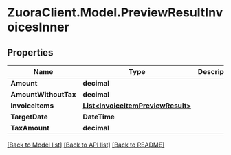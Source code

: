# ZuoraClient.Model.PreviewResultInvoicesInner

## Properties

Name | Type | Description | Notes
------------ | ------------- | ------------- | -------------
**Amount** | **decimal** |  | [optional] 
**AmountWithoutTax** | **decimal** |  | [optional] 
**InvoiceItems** | [**List&lt;InvoiceItemPreviewResult&gt;**](InvoiceItemPreviewResult.md) |  | [optional] 
**TargetDate** | **DateTime** |  | [optional] 
**TaxAmount** | **decimal** |  | [optional] 

[[Back to Model list]](../README.md#documentation-for-models) [[Back to API list]](../README.md#documentation-for-api-endpoints) [[Back to README]](../README.md)

